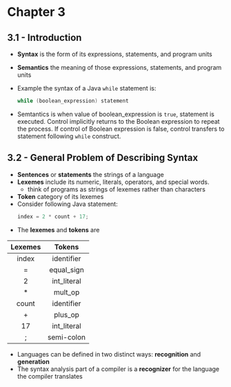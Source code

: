 # Chapter 3
## 3.1 - Introduction
- **Syntax** is the form of its expressions, statements, and program units
- **Semantics** the meaning of those expressions, statements, and program units
- Example the syntax of a Java `while` statement is:
    ```java
    while (boolean_expression) statement
    ```

- Semtantics is when value of boolean_expression is `true`, statement is executed. Control implicitly returns to the Boolean expression
to repeat the process. If control of Boolean expression is false, control transfers to statement following `while` construct.

## 3.2 - General Problem of Describing Syntax
- **Sentences** or **statements** the strings of a language
- **Lexemes** include its numeric, literals, operators, and special words.
    - think of programs as strings of lexemes rather than characters
- **Token** category of its lexemes
- Consider following Java statement:
    ```java
    index = 2 * count + 17;
    ```
- The **lexemes** and **tokens** are

| Lexemes | Tokens      |
| :---:   | :---:       |
| index   | identifier  |
| =       | equal_sign  |
| 2       | int_literal |
| *       | mult_op     |
| count   | identifier  |
| +       | plus_op     |
| 17      | int_literal |
| ;       | semi-colon  |

- Languages can be defined in two distinct ways: **recognition** and **generation**
- The syntax analysis part of a compiler is a **recognizer** for the language the compiler translates
